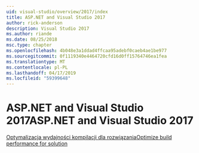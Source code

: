 ```yaml
---
uid: visual-studio/overview/2017/index
title: ASP.NET and Visual Studio 2017
author: rick-anderson
description: Visual Studio 2017
ms.author: riande
ms.date: 08/25/2018
msc.type: chapter
ms.openlocfilehash: 4b048e3a1ddad4ffcaa95adebf0caeb4ae1be977
ms.sourcegitcommit: 0f1119340e4464720cfd16d0ff15764746ea1fea
ms.translationtype: MT
ms.contentlocale: pl-PL
ms.lasthandoff: 04/17/2019
ms.locfileid: "59399648"
---
```

# <a name="aspnet-and-visual-studio-2017"></a><span data-ttu-id="47763-103">ASP.NET and Visual Studio 2017</span><span class="sxs-lookup"><span data-stu-id="47763-103">ASP.NET and Visual Studio 2017</span></span>


[<span data-ttu-id="47763-104">Optymalizacja wydajności kompilacji dla rozwiązania</span><span class="sxs-lookup"><span data-stu-id="47763-104">Optimize build performance for solution</span></span>](xref:visual-studio/overview/2017/optimize-build-perf)
